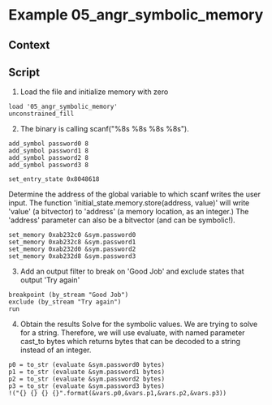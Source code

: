 # Example 05_angr_symbolic_memory
## Context

## Script

1. Load the file and initialize memory with zero
```
load '05_angr_symbolic_memory'
unconstrained_fill
```
2. The binary is calling scanf("%8s %8s %8s %8s").

```
add_symbol password0 8
add_symbol password1 8
add_symbol password2 8
add_symbol password3 8

set_entry_state 0x8048618
```
Determine the address of the global variable to which scanf writes the user input. The function 'initial_state.memory.store(address, value)' will write 'value' (a bitvector) to 'address' (a memory location, as an integer.) The 'address' parameter can also be a bitvector (and can be symbolic!).
```
set_memory 0xab232c0 &sym.password0
set_memory 0xab232c8 &sym.password1
set_memory 0xab232d0 &sym.password2
set_memory 0xab232d8 &sym.password3
```
3. Add an output filter to break on 'Good Job' and exclude states that output 'Try again'
```
breakpoint (by_stream "Good Job")
exclude (by_stream "Try again")
run
```

4. Obtain the results
Solve for the symbolic values. We are trying to solve for a string. Therefore, we will use evaluate, with named parameter cast_to bytes which returns bytes that can be decoded to a string instead of an integer.
```
p0 = to_str (evaluate &sym.password0 bytes)
p1 = to_str (evaluate &sym.password1 bytes)
p2 = to_str (evaluate &sym.password2 bytes)
p3 = to_str (evaluate &sym.password3 bytes)
!("{} {} {} {}".format(&vars.p0,&vars.p1,&vars.p2,&vars.p3))
```